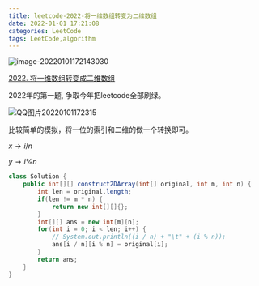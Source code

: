 ```yaml
---
title: leetcode-2022-将一维数组转变为二维数组
date: 2022-01-01 17:21:08
categories: LeetCode
tags: LeetCode,algorithm
---
```


![image-20220101172143030](https://gitee.com/cao_ziqiang/img/raw/master/20220101172143.png)

[2022. 将一维数组转变成二维数组](https://leetcode-cn.com/problems/convert-1d-array-into-2d-array/)

2022年的第一题, 争取今年把leetcode全部刷绿。

![QQ图片20220101172315](https://gitee.com/cao_ziqiang/img/raw/master/20220101172429.jpg)

比较简单的模拟，将一位的索引和二维的做一个转换即可。

$x \rightarrow i /n$

$y \rightarrow i \% n$

```java
class Solution {
    public int[][] construct2DArray(int[] original, int m, int n) {
        int len = original.length;
        if(len != m * n) {
            return new int[][]{};
        }
        int[][] ans = new int[m][n];
        for(int i = 0; i < len; i++) {
            // System.out.println((i / n) + "\t" + (i % n));
            ans[i / n][i % n] = original[i];
        }
        return ans;
    }
}
```

